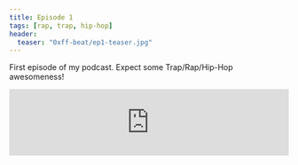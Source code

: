 ```yaml
---
title: Episode 1
tags: [rap, trap, hip-hop]
header: 
  teaser: "0xff-beat/ep1-teaser.jpg"
---
```


First episode of my podcast. Expect some Trap/Rap/Hip-Hop awesomeness!

<iframe width="100%" height="120" src="https://www.mixcloud.com/widget/iframe/?feed=https%3A%2F%2Fwww.mixcloud.com%2Fsergioagostinho%2F0xff-beat-episode-1%2F&hide_cover=1&light=1" frameborder="0"></iframe>